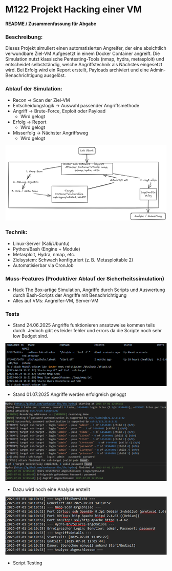 # M122 Projekt Hacking einer VM

**README / Zusammenfassung für Abgabe**

### Beschreibung:

Dieses Projekt simuliert einen automatisierten Angreifer, der eine absichtlich verwundbare Ziel-VM Aufgesetzt in einem Docker Container angreift. Die Simulation nutzt klassische Pentesting-Tools (nmap, hydra, metasploit) und entscheidet selbstständig, welche Angriffstechnik als Nächstes eingesetzt wird. Bei Erfolg wird ein Report erstellt, Payloads archiviert und eine Admin-Benachrichtigung ausgelöst.

### Ablauf der Simulation:
- Recon → Scan der Ziel-VM
- Entscheidungslogik → Auswahl passender Angriffsmethode
- Angriff → Brute-Force, Exploit oder Payload
  - Wird gelogt
- Erfolg →  Report
  - Wird gelogt
- Misserfolg → Nächster Angriffsweg
   - Wird gelogt

![Screenshot](/Media/Bild_1.png)

### Technik:
- Linux-Server (Kali/Ubuntu)
- Python/Bash (Engine + Module)
- Metasploit, Hydra, nmap, etc.
- Zielsystem: Schwach konfiguriert (z. B. Metasploitable 2)
- Automatisierbar via CronJob

### Muss-Features (Produktiver Ablauf der Sicherheitssimulation)

- Hack The Box-artige Simulation, Angriffe durch Scripts und Auswertung durch Bash-Scripts der Angriffe mit Benachrichtigung
- Alles auf VMs: Angreifer-VM, Server-VM

### Tests

- Stand 24.06.2025 Angriffe funktionieren ansatzweise kommen teils durch. Jedoch gibt es leider fehler und errors da die Scripte noch sehr low Budget sind.

 ![Screenshot](/Media/Lofile_1.0.png)

- Stand 01.07.2025 Angriffe werden erfolgreich geloggt

![Screenshot](/Media/Attack_Log.png.png)

- Dazu wird noch eine Analyse erstellt

![Screenshot](/Media/Analyse.png)

- Script Testing
